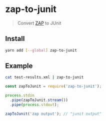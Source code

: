 # zap-to-junit

> Convert [ZAP](https://github.com/zaptst/zap) to JUnit

## Install

```sh
yarn add [--global] zap-to-junit
```

## Example

```sh
cat test-results.xml | zap-to-junit
```

```js
const zapToJunit = require('zap-to-junit');

process.stdin
  .pipe(zapToJunit.stream())
  .pipe(process.stdout);

zapToJunit('zap output'); // "junit output"
```
